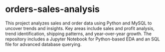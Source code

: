 # orders-sales-analysis
This project analyzes sales and order data using Python and MySQL to uncover trends and insights. Key areas include sales and profit analysis, trend identification, shipping patterns, and year-over-year growth. The repository includes a Jupyter Notebook for Python-based EDA and an SQL file for advanced database querying.
